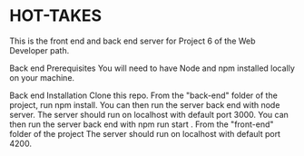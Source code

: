 # HOT-TAKES

This is the front end and back end server for Project 6 of the Web Developer path.

Back end Prerequisites
You will need to have Node and npm installed locally on your machine.

Back end Installation
Clone this repo. From the "back-end" folder of the project, run npm install. You can then run the server back end with node server.
The server should run on localhost with default port 3000.
 You can then run the server back end with npm run start .
 From the "front-end" folder of the project
The server should run on localhost with default port 4200.
